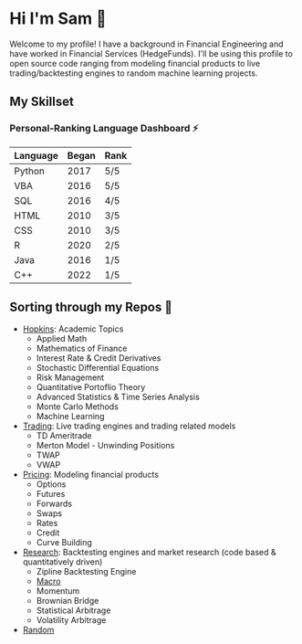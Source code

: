 # Hi I'm Sam 👋

Welcome to my profile! I have a background in Financial Engineering and have worked in Financial Services (HedgeFunds). I'll be using this profile to open source code ranging from modeling financial products to live trading/backtesting engines to random machine learning projects. 

## My Skillset
### Personal-Ranking Language Dashboard :zap:
| Language     | Began  | Rank     |
| ------------- | ------------- | -------- |
| Python          | 2017         | 5/5  |
| VBA           | 2016         | 5/5  |
| SQL           | 2016         | 4/5  |
| HTML           | 2010         | 3/5  |
| CSS           | 2010         | 3/5  |
| R           | 2020         | 2/5  |
| Java           | 2016         | 1/5  |
| C++           | 2022         | 1/5  |

## Sorting through my Repos :thought_balloon:
* [Hopkins](https://github.com/slasker1/Hopkins): Academic Topics
  * Applied Math
  * Mathematics of Finance
  * Interest Rate & Credit Derivatives
  * Stochastic Differential Equations
  * Risk Management
  * Quantitative Portoflio Theory
  * Advanced Statistics & Time Series Analysis
  * Monte Carlo Methods
  * Machine Learning
* [Trading](https://github.com/slasker1/Trading): Live trading engines and trading related models
  * TD Ameritrade
  * Merton Model - Unwinding Positions
  * TWAP
  * VWAP
* [Pricing](https://github.com/slasker1/Pricing): Modeling financial products
  * Options
  * Futures
  * Forwards
  * Swaps
  * Rates
  * Credit
  * Curve Building
* [Research](https://github.com/slasker1/Research): Backtesting engines and market research (code based & quantitatively driven)
  * Zipline Backtesting Engine
  * [Macro](https://github.com/slasker1/Research/tree/main/Macro)
  * Momentum
  * Brownian Bridge
  * Statistical Arbitrage
  * Volatility Arbitrage
* [Random](https://github.com/slasker1/Random)
